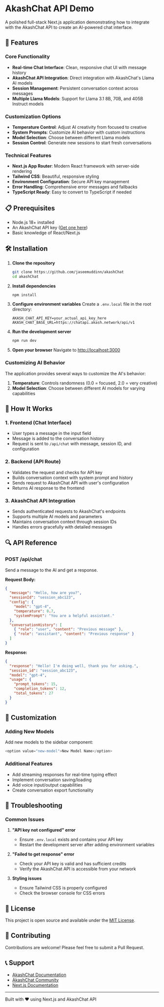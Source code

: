 # AkashChat API Demo

A polished full-stack Next.js application demonstrating how to integrate with the AkashChat API to create an AI-powered chat interface.


## 🚀 Features

### Core Functionality

- **Real-time Chat Interface**: Clean, responsive chat UI with message history
- **AkashChat API Integration**: Direct integration with AkashChat's Llama AI models
- **Session Management**: Persistent conversation context across messages
- **Multiple Llama Models**: Support for Llama 3.1 8B, 70B, and 405B Instruct models

### Customization Options

- **Temperature Control**: Adjust AI creativity from focused to creative
- **System Prompts**: Customize AI behavior with custom instructions
- **Model Selection**: Choose between different Llama models
- **Session Control**: Generate new sessions to start fresh conversations

### Technical Features

- **Next.js App Router**: Modern React framework with server-side rendering
- **Tailwind CSS**: Beautiful, responsive styling
- **Environment Configuration**: Secure API key management
- **Error Handling**: Comprehensive error messages and fallbacks
- **TypeScript Ready**: Easy to convert to TypeScript if needed

## 📋 Prerequisites

- Node.js 18+ installed
- An AkashChat API key ([Get one here](https://chatapi.akash.network/))
- Basic knowledge of React/Next.js

## 🛠️ Installation

1. **Clone the repository**

   ```bash
   git clone https://github.com/jaseemuddinn/akashChat
   cd akashChat
   ```

2. **Install dependencies**

   ```bash
   npm install
   ```

3. **Configure environment variables**
   Create a `.env.local` file in the root directory:

   ```env
   AKASH_CHAT_API_KEY=your_actual_api_key_here
   AKASH_CHAT_BASE_URL=https://chatapi.akash.network/api/v1
   ```

4. **Run the development server**

   ```bash
   npm run dev
   ```

5. **Open your browser**
   Navigate to [http://localhost:3000](http://localhost:3000)


### Customizing AI Behavior

The application provides several ways to customize the AI's behavior:

1. **Temperature**: Controls randomness (0.0 = focused, 2.0 = very creative)
2. **Model Selection**: Choose between different AI models for varying capabilities

## 🎯 How It Works

### 1. Frontend (Chat Interface)

- User types a message in the input field
- Message is added to the conversation history
- Request is sent to `/api/chat` with message, session ID, and configuration

### 2. Backend (API Route)

- Validates the request and checks for API key
- Builds conversation context with system prompt and history
- Sends request to AkashChat API with user's configuration
- Returns AI response to the frontend

### 3. AkashChat API Integration

- Sends authenticated requests to AkashChat's endpoints
- Supports multiple AI models and parameters
- Maintains conversation context through session IDs
- Handles errors gracefully with detailed messages

## 🔍 API Reference

### POST /api/chat

Send a message to the AI and get a response.

**Request Body:**

```json
{
  "message": "Hello, how are you?",
  "sessionId": "session_abc123",
  "config": {
    "model": "gpt-4",
    "temperature": 0.7,
    "systemPrompt": "You are a helpful assistant."
  },
  "conversationHistory": [
    { "role": "user", "content": "Previous message" },
    { "role": "assistant", "content": "Previous response" }
  ]
}
```

**Response:**

```json
{
  "response": "Hello! I'm doing well, thank you for asking.",
  "session_id": "session_abc123",
  "model": "gpt-4",
  "usage": {
    "prompt_tokens": 15,
    "completion_tokens": 12,
    "total_tokens": 27
  }
}
```

## 🎨 Customization

### Adding New Models

Add new models to the sidebar component:

```javascript
<option value="new-model">New Model Name</option>
```


### Additional Features

- Add streaming responses for real-time typing effect
- Implement conversation saving/loading
- Add voice input/output capabilities
- Create conversation export functionality

## 🐛 Troubleshooting

### Common Issues

1. **"API key not configured" error**

   - Ensure `.env.local` exists and contains your API key
   - Restart the development server after adding environment variables

2. **"Failed to get response" error**

   - Check your API key is valid and has sufficient credits
   - Verify the AkashChat API is accessible from your network

3. **Styling issues**
   - Ensure Tailwind CSS is properly configured
   - Check the browser console for CSS errors

## 📝 License

This project is open source and available under the [MIT License](LICENSE).

## 🤝 Contributing

Contributions are welcome! Please feel free to submit a Pull Request.

## 📞 Support

- [AkashChat Documentation](https://docs.akash.chat)
- [AkashChat Community](https://discord.gg/akashchat)
- [Next.js Documentation](https://nextjs.org/docs)

---

Built with ❤️ using Next.js and AkashChat API
